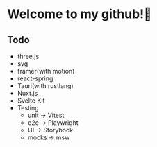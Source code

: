 # Welcome to my github!👋

## Todo
- three.js
- svg
- framer(with motion)
- react-spring
- Tauri(with rustlang)
- Nuxt.js
- Svelte Kit
- Testing
  - unit -> Vitest
  - e2e -> Playwright
  - UI -> Storybook
  - mocks -> msw
